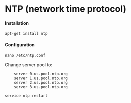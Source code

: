 NTP (network time protocol)
===========================

#### Installation

	apt-get install ntp

#### Configuration

	nano /etc/ntp.conf

Change server pool to:

```
	server 0.us.pool.ntp.org
	server 1.us.pool.ntp.org
	server 2.us.pool.ntp.org
	server 3.us.pool.ntp.org

```

	service ntp restart
